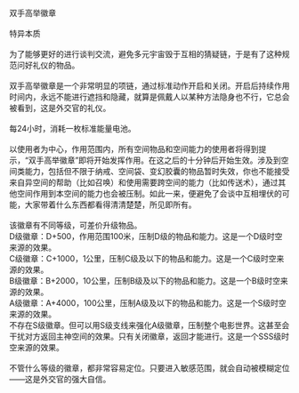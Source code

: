 <title>双手高举徽章</title>
<meta name="GENERATOR" content="WinCHM">
<meta http-equiv="Content-Type" content="text/html; charset=gb2312">
<br>双手高举徽章
<br>
<br>特异本质
<br>
<br>为了能够更好的进行谈判交流，避免多元宇宙毁于互相的猜疑链，于是有了这种规范问好礼仪的物品。
<br>
<br>双手高举徽章是一个非常明显的项链，通过标准动作开启和关闭。开启后持续作用时间内，永远不能进行遮挡和隐藏，就算是佩戴人以某种方法隐身也不行，它总会被看到，这是外交官的礼仪。
<br>
<br>每24小时，消耗一枚标准能量电池。
<br>
<br>以使用者为中心，作用范围内，所有空间物品和空间能力的使用者将得到提示，“双手高举徽章”即将开始发挥作用。在这之后的十分钟后开始生效。涉及到空间类能力，包括但不限于纳戒、空间袋、变幻胶囊的物品暂时失效，你也不能接受来自异空间的帮助（比如召唤）和使用需要跨空间的能力（比如传送术），通过其他空间作用到本空间的能力也会被压制。如此一来，便避免了会谈中互相埋伏的可能，大家带着什么东西都看得清清楚楚，所见即所有。
<br>
<br>该徽章有不同等级，可差价升级物品。
<br>D级徽章：D+500，作用范围100米，压制D级的物品和能力。这是一个D级时空来源的效果。
<br>C级徽章：C+1000，1公里，压制C级及以下的物品和能力。这是一个C级时空来源的效果。
<br>B级徽章：B+2000，10公里，压制B级及以下的物品和能力。这是一个B级时空来源的效果。
<br>A级徽章：A+4000，100公里，压制A级及以下的物品和能力。这是一个S级时空来源的效果。
<br>不存在S级徽章。但可以用S级支线来强化A级徽章，压制整个电影世界。这甚至会干扰对方返回主神空间的效果。只有关闭徽章，返回才能进行。这是一个SSS级时空来源的效果。
<br>
<br>不管什么等级的徽章，都非常容易定位。只要进入敏感范围，就会自动被模糊定位——这是外交官的强大自信。